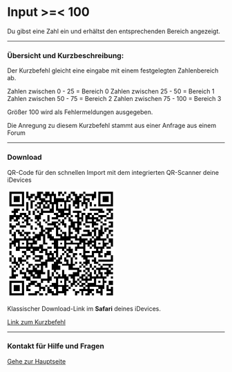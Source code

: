 # Input >=< 100

Du gibst eine Zahl ein und erhältst den entsprechenden Bereich angezeigt.

---
###  Übersicht und Kurzbeschreibung:

Der Kurzbefehl gleicht eine eingabe mit einem festgelegten Zahlenbereich ab.

Zahlen zwischen  0 - 25   = Bereich 0
Zahlen zwischen 25 - 50   = Bereich 1
Zahlen zwischen 50 - 75   = Bereich 2
Zahlen zwischen 75 - 100  = Bereich 3

Größer 100 wird als Fehlermeldungen ausgegeben.

Die Anregung zu diesem Kurzbefehl stammt aus einer Anfrage aus einem Forum

---
### Download

QR-Code für den schnellen Import mit dem integrierten QR-Scanner deine iDevices

![QR-Code](images/Bild.png?resize=300&classes=caption "Link zum Download / Import in der Kurzbefehle-App")

Klassischer Download-Link im **Safari** deines iDevices.

[Link zum Kurzbefehl](https://www.icloud.com/shortcuts/ea76a50cd8e34121a6556476f3ce79c0)

---
### Kontakt für Hilfe und Fragen

[Gehe zur Hauptseite](https://github.com/P8DFxKfyJB/MeinUpdatKit/blob/master/README.md#kontakt-und-support)
